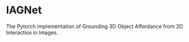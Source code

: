 # IAGNet
The Pytorch implementation of Grounding 3D Object Affordance from 2D Interactios in Images.
